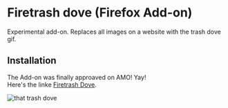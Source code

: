 # Firetrash dove (Firefox Add-on)

Experimental add-on. Replaces all images on a website with the trash dove gif.

## Installation
The Add-on was finally approaved on AMO! Yay!<br>
Here's the linke [Firetrash Dove](https://addons.mozilla.org/en-US/firefox/addon/firetrash-dove/).

![that trash dove](http://i0.kym-cdn.com/photos/images/newsfeed/001/221/798/7e2.gif)
